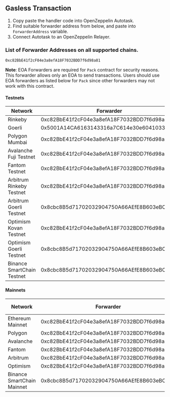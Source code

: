 ## Gasless Transaction

1. Copy paste the handler code into OpenZeppelin Autotask.
2. Find suitable forwarder address from below, and paste into `ForwarderAddress` variable. 
3. Connect Autotask to an OpenZeppelin Relayer.


### List of Forwarder Addresses on all supported chains.
```
0xc82BbE41f2cF04e3a8efA18F7032BDD7f6d98a81
```
**Note**: EOA Forwarders are required for `Pack` contract for security reasons. This forwarder allows only an EOA to send transactions. Users should use EOA forwarders as listed below for `Pack` since other forwarders may not work with this contract.

#### Testnets

| Network | Forwarder | EOA Forwarder |
| --- | --- | --- |
| Rinkeby | 0xc82BbE41f2cF04e3a8efA18F7032BDD7f6d98a81 | 0x0bBA31EAf82C649C0B9579F5F44374C74F4605Ea |
| Goerli | 0x5001A14CA6163143316a7C614e30e6041033Ac20 | 0xe73c50cB9c5B378627ff625BB6e6725A4A5D65d2 |
| Polygon Mumbai | 0xc82BbE41f2cF04e3a8efA18F7032BDD7f6d98a81 | 0xb1A2883fc4d287d9cB8Dbb96cFF60C76BEf2D250 |
| Avalanche Fuji Testnet | 0xc82BbE41f2cF04e3a8efA18F7032BDD7f6d98a81 | 0xe73c50cB9c5B378627ff625BB6e6725A4A5D65d2 |
| Fantom Testnet | 0xc82BbE41f2cF04e3a8efA18F7032BDD7f6d98a81 | 0x42D3048b595B6e1c28a588d70366CcC2AA4dB47b |
| Arbitrum Rinkeby Testnet | 0xc82BbE41f2cF04e3a8efA18F7032BDD7f6d98a81 | 0xE1eE43D23f247b6A9aF81fcE2766E76709482728 |
| Arbitrum Goerli Testnet | 0x8cbc8B5d71702032904750A66AEfE8B603eBC538 | 0x119704314Ef304EaAAE4b3c7C9ABd59272A28310 |
| Optimism Kovan Testnet | 0xc82BbE41f2cF04e3a8efA18F7032BDD7f6d98a81 | 0xE8dd2Ff0212F86d3197b4AfDC6dAC6ac47eb10aC |
| Optimism Goerli Testnet | 0x8cbc8B5d71702032904750A66AEfE8B603eBC538 | 0x119704314Ef304EaAAE4b3c7C9ABd59272A28310 |
| Binance SmartChain Testnet | 0x8cbc8B5d71702032904750A66AEfE8B603eBC538 | 0x7e80648EB2071E26937F9D42A513ccf4815fc702 |

#### Mainnets

| Network | Forwarder | EOA Forwarder |
| --- | --- | --- |
| Ethereum Mainnet | 0xc82BbE41f2cF04e3a8efA18F7032BDD7f6d98a81 | - |
| Polygon | 0xc82BbE41f2cF04e3a8efA18F7032BDD7f6d98a81 | - |
| Avalanche | 0xc82BbE41f2cF04e3a8efA18F7032BDD7f6d98a81 | - |
| Fantom | 0xc82BbE41f2cF04e3a8efA18F7032BDD7f6d98a81 | - |
| Arbitrum | 0xc82BbE41f2cF04e3a8efA18F7032BDD7f6d98a81 | - |
| Optimism | 0xc82BbE41f2cF04e3a8efA18F7032BDD7f6d98a81 | - |
| Binance SmartChain Mainnet | 0x8cbc8B5d71702032904750A66AEfE8B603eBC538 | - |